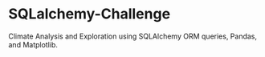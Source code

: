 # SQLalchemy-Challenge
Climate Analysis and Exploration using SQLAlchemy ORM queries, Pandas, and Matplotlib.
